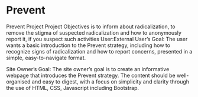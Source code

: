 # Prevent
Prevent Project
Project Objectives is to inform about radicalization, to remove the stigma of suspected radicalization and how to anonymously report it,  if you suspect such activities
User:External User’s Goal:
 The user wants a basic introduction to the Prevent strategy, including how to recognize signs of 
radicalization and how to report concerns, presented in a simple, easy-to-navigate format.
 
 Site Owner’s Goal:
 The site owner’s goal is to create an informative webpage that introduces the Prevent strategy. The 
content should be well-organised and easy to digest, with a focus on simplicity and clarity through the 
use of HTML, CSS, Javascript including Bootstrap.

